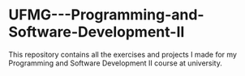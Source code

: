 # UFMG---Programming-and-Software-Development-II
This repository contains all the exercises and projects I made for my Programming and Software Development II course at university.
